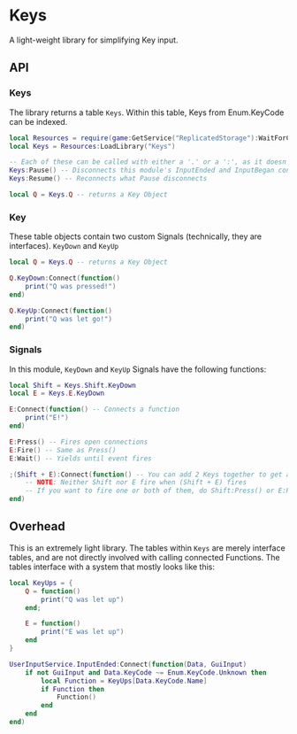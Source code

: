 # Keys
A light-weight library for simplifying Key input.
## API
### Keys
The library returns a table `Keys`. Within this table, Keys from Enum.KeyCode can be indexed.
```lua
local Resources = require(game:GetService("ReplicatedStorage"):WaitForChild("Resources"))
local Keys = Resources:LoadLibrary("Keys")

-- Each of these can be called with either a '.' or a ':', as it doesn't need 'self'
Keys:Pause() -- Disconnects this module's InputEnded and InputBegan connections to UserInputService
Keys:Resume() -- Reconnects what Pause disconnects

local Q = Keys.Q -- returns a Key Object
```
### Key
These table objects contain two custom Signals (technically, they are interfaces). `KeyDown` and `KeyUp`
```lua
local Q = Keys.Q -- returns a Key Object

Q.KeyDown:Connect(function()
	print("Q was pressed!")
end)

Q.KeyUp:Connect(function()
	print("Q was let go!")
end)
```

### Signals
In this module, `KeyDown` and `KeyUp` Signals have the following functions:
```lua
local Shift = Keys.Shift.KeyDown
local E = Keys.E.KeyDown

E:Connect(function() -- Connects a function
	print("E!")
end)

E:Press() -- Fires open connections
E:Fire() -- Same as Press()
E:Wait() -- Yields until event fires

;(Shift + E):Connect(function() -- You can add 2 Keys together to get a combo event!
	-- NOTE: Neither Shift nor E fire when (Shift + E) fires
	-- If you want to fire one or both of them, do Shift:Press() or E:Press()
end)
```

## Overhead
This is an extremely light library. The tables within `Keys` are merely interface tables, and are not directly involved with calling connected Functions. The tables interface with a system that mostly looks like this:
```lua
local KeyUps = {
	Q = function()
		print("Q was let up")
	end;

	E = function()
		print("E was let up")
	end
}

UserInputService.InputEnded:Connect(function(Data, GuiInput)
	if not GuiInput and Data.KeyCode ~= Enum.KeyCode.Unknown then
		local Function = KeyUps[Data.KeyCode.Name]
		if Function then
			Function()
		end
	end
end)
```
